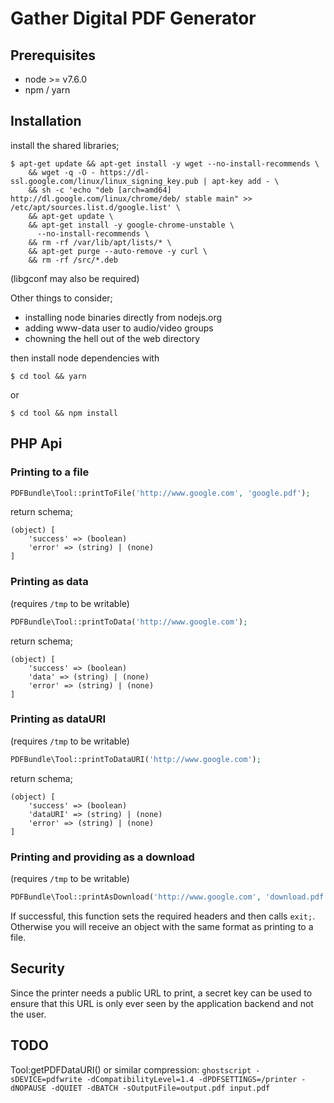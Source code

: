 Gather Digital PDF Generator
====================

## Prerequisites

* node >= v7.6.0
* npm / yarn

## Installation

install the shared libraries;

```
$ apt-get update && apt-get install -y wget --no-install-recommends \
    && wget -q -O - https://dl-ssl.google.com/linux/linux_signing_key.pub | apt-key add - \
    && sh -c 'echo "deb [arch=amd64] http://dl.google.com/linux/chrome/deb/ stable main" >> /etc/apt/sources.list.d/google.list' \
    && apt-get update \
    && apt-get install -y google-chrome-unstable \
      --no-install-recommends \
    && rm -rf /var/lib/apt/lists/* \
    && apt-get purge --auto-remove -y curl \
    && rm -rf /src/*.deb
```

(libgconf may also be required)

Other things to consider;

* installing node binaries directly from nodejs.org
* adding www-data user to audio/video groups
* chowning the hell out of the web directory

then install node dependencies with

```
$ cd tool && yarn
```

or

```
$ cd tool && npm install
```

## PHP Api

### Printing to a file

```PHP
PDFBundle\Tool::printToFile('http://www.google.com', 'google.pdf');
```

return schema;

```
(object) [
    'success' => (boolean)
    'error' => (string) | (none)
]
```

### Printing as data

(requires `/tmp` to be writable)

```PHP
PDFBundle\Tool::printToData('http://www.google.com');
```

return schema;

```
(object) [
    'success' => (boolean)
    'data' => (string) | (none)
    'error' => (string) | (none)
]
```

### Printing as dataURI

(requires `/tmp` to be writable)

```PHP
PDFBundle\Tool::printToDataURI('http://www.google.com');
```

return schema;

```
(object) [
    'success' => (boolean)
    'dataURI' => (string) | (none)
    'error' => (string) | (none)
]
```

### Printing and providing as a download

(requires `/tmp` to be writable)

```PHP
PDFBundle\Tool::printAsDownload('http://www.google.com', 'download.pdf');
```

If successful, this function sets the required headers and then calls `exit;`. Otherwise you will receive an object with the same format as printing to a file.

## Security

Since the printer needs a public URL to print, a secret key can be used to ensure that this URL is only ever seen by the application backend and not the user.

## TODO

Tool:getPDFDataURI() or similar
compression: `ghostscript -sDEVICE=pdfwrite -dCompatibilityLevel=1.4 -dPDFSETTINGS=/printer -dNOPAUSE -dQUIET -dBATCH -sOutputFile=output.pdf input.pdf`
